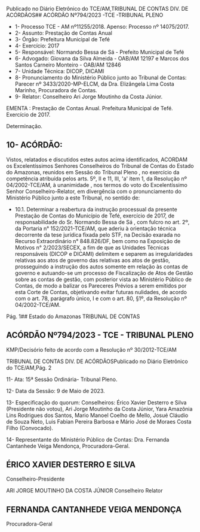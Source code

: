 Publicado  no  Diário  Eletrônico do TCE/AM,TRIBUNAL DE CONTAS DIV. DE ACÓRDÃOS## ACÓRDÃO Nº794/2023 -TCE -TRIBUNAL PLENO

- 1- Processo TCE - AM nº11255/2018. Apenso: Processo nº  14075/2017.
- 2- Assunto: Prestação de Contas Anual
- 3- Órgão: Prefeitura Municipal de Tefé
- 4- Exercício: 2017
- 5- Responsável: Normando Bessa de Sá - Prefeito Municipal de Tefé
- 6- Advogado: Giovana da Silva Almeida - OAB/AM 12197 e Marcos dos Santos Carneiro Monteiro - OAB/AM 12846
- 7- Unidade Técnica: DICOP, DICAMI
- 8- Pronunciamento  do  Ministério  Público  junto  ao  Tribunal  de  Contas: Parecer  nº 3433/2020-MP-ELCM, da Dra. Elizângela Lima Costa Marinho, Procuradora de Contas.
- 9- Relator: Conselheiro Ari Jorge Moutinho da Costa Júnior.

EMENTA : Prestação  de  Contas  Anual.  Prefeitura Municipal de Tefé. Exercício de 2017.

Determinação.

## 10-  ACÓRDÃO:

Vistos, relatados e discutidos estes autos acima identificados, ACORDAM os Excelentíssimos Senhores Conselheiros do Tribunal de Contas do Estado do Amazonas, reunidos em Sessão do Tribunal Pleno , no exercício da competência atribuída pelos arts. 5º, II e 11, III, 'a' item 1, da Resolução nº 04/2002-TCE/AM, à unanimidade , nos termos do voto do Excelentíssimo Senhor Conselheiro-Relator, em  divergência com o pronunciamento do Ministério Público junto a este Tribunal, no sentido de:

- 10.1. Determinar a reabertura da  instrução processual da presente Prestação  de  Contas  do  Município  de  Tefé,  exercício  de  2017,  de responsabilidade do Sr. Normando Bessa de Sá , com fulcro no art. 2º, da  Portaria  n°  152/2021-TCE/AM,  que  aderiu  à  orientação  técnica decorrente  da  tese  jurídica  fixada  pelo  STF,  na  Decisão  exarada  no Recurso  Extraordinário  n°  848.826/DF,  bem  como  na  Exposição  de Motivos n° 2/2023/SECEX,  a  fim  de  que  as  Unidades  Técnicas responsáveis (DICOP e DICAMI) delimitem e separem as irregularidades relativas aos atos de governo das relativas aos atos de gestão,  prosseguindo  a  instrução  dos  autos  somente  em  relação  às contas de governo e autuando-se um processo de Fiscalização de Atos de Gestão sobre as contas de gestão, com posterior vista ao Ministério Público  de  Contas,  de  modo  a  balizar  os  Pareceres  Prévios  a  serem emitidos por esta Corte de Contas, objetivando evitar futuras nulidades, de  acordo  com  o  art.  78,  parágrafo  único,  I  e  com  o  art.  80,  §1º,  da Resolução nº 04/2002-TCE/AM.

Pág. 1## Estado do Amazonas TRIBUNAL DE CONTAS

## ACÓRDÃO Nº794/2023 - TCE - TRIBUNAL PLENO

KMP/Decisório feito de acordo com a Resolução nº 30/2012-TCE/AM

TRIBUNAL DE CONTAS DIV. DE ACÓRDÃOSPublicado  no  Diário  Eletrônico do TCE/AM,Pág. 2

11-  Ata: 15ª Sessão Ordinária- Tribunal Pleno.

12-  Data da Sessão: 9 de Maio de 2023.

13-  Especificação do quorum: Conselheiros: Érico Xavier Desterro e Silva (Presidente não votou), Ari Jorge Moutinho da Costa Júnior, Yara Amazônia Lins Rodrigues dos Santos,  Mario  Manoel  Coelho  de  Mello,  Josué  Cláudio  de  Souza  Neto,  Luis  Fabian Pereira Barbosa e Mário José de Moraes Costa Filho (Convocado).

14-  Representante do Ministério Público de Contas: Dra. Fernanda Cantanhede Veiga Mendonça, Procuradora-Geral.

## ÉRICO XAVIER DESTERRO E SILVA

Conselheiro-Presidente

ARI JORGE MOUTINHO DA COSTA JÚNIOR Conselheiro Relator

## FERNANDA CANTANHEDE VEIGA MENDONÇA

Procuradora-Geral